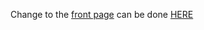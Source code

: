 Change to the [front page](https://reneheim.github.io/) can be done [HERE](https://github.com/ReneHeim/ReneHeim.github.io/blob/master/_pages/about.md)


